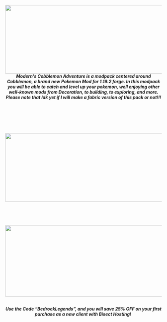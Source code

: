 <center>

<p><em><strong><img src="https://www.bisecthosting.com/images/CF/Cobblemon_Adventures/BH_NU_HEADER.webp" alt="" /></strong></em></p>
<p>&nbsp;</p>
<p style="text-align: center;"><em><strong><img src="https://www.bisecthosting.com/images/CF/Cobblemon_Adventures/BH_NU_BANNER1.webp" alt="" width="1123" height="220" />Modern's Cobblemon Adventure is a modpack centered around Cobblemon, a brand new Pokemon Mod for 1.19.2 forge. In this modpack you will be able to catch and level up your pokemon, well enjoying other well-known mods from Decoration, to building, to exploring, and more. Please note that Idk yet if I will make a fabric version of this pack or not!!!<br /></strong></em></p>
<p><em><strong>&nbsp;</strong></em></p>
<p><em><strong><img src="https://www.bisecthosting.com/images/CF/Cobblemon_Adventures/BH_NU_BANNER3.webp" alt="" /></strong></em></p>
<p>&nbsp;</p>
<p><br /><a href="https://github.com/ModernGamingWorld/Modern-s-Cobblemon-Adventures/issues" target="_blank" rel="noopener noreferrer"><em><strong><img src="https://www.bisecthosting.com/images/CF/Monumental_Experience/BH_ME_Issues.png" alt="" width="1123" height="220" /></strong></em></a></p>
<p>&nbsp;</p>
<p><em><strong>&nbsp; &nbsp; &nbsp;</strong></em></p>
<p style="text-align: center;"><a href="https://www.curseforge.com/linkout?remoteUrl=https%253a%252f%252fbisecthosting.com%252fBedrockLegends" target="_blank" rel="noopener noreferrer"><img src="https://www.bisecthosting.com/images/CF/Cobblemon_Adventures/BH_NU_PROMO.webp?width=960&amp;height=100" alt="" width="1125" height="229" /></a></p>
<p style="text-align: center;"><br /><em><strong>Use the Code &ldquo;BedrockLegends&rdquo;, and you will save 25% OFF on your first purchase as a new client with Bisect Hosting!&nbsp;</strong></em></p>
<p><em><strong>&nbsp;</strong></em></p>

  </center>
